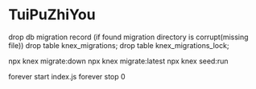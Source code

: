 # TuiPuZhiYou

drop db migration record (if found migration directory is corrupt(missing file))
drop table knex_migrations;
drop table knex_migrations_lock;

npx knex migrate:down
npx knex migrate:latest
npx knex seed:run

forever start index.js
forever stop 0